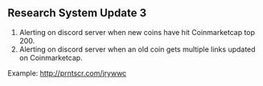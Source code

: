 ## Research System Update 3

1. Alerting on discord server when new coins have hit Coinmarketcap top 200. 
2. Alerting on discord server when an old coin gets multiple links updated on Coinmarketcap. 

Example: http://prntscr.com/jrywwc
